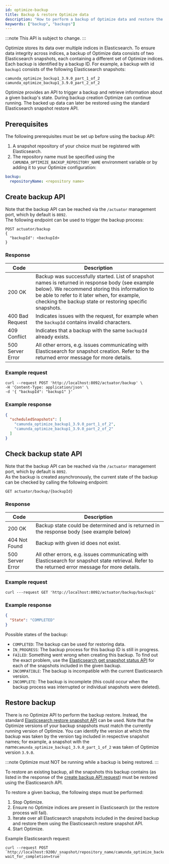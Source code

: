 ```yaml
---
id: optimize-backup
title: Backup & restore Optimize data
description: "How to perform a backup of Optimize data and restore the backup."
keywords: ["backup", "backups"]
---
```


:::note
This API is subject to change.
:::

Optimize stores its data over multiple indices in Elasticsearch. To ensure data integrity across indices, a backup of Optimize data consists of two Elasticsearch snapshots, each containing a different set of Optimize indices. Each backup is identified by a backup ID. For example, a backup with id `backup1` consists of the following Elasticsearch snapshots:

```
camunda_optimize_backup1_3.9.0_part_1_of_2
camunda_optimize_backup1_3.9.0_part_2_of_2
```

Optimize provides an API to trigger a backup and retrieve information about a given backup's state. During backup creation Optimize can continue running. The backed up data can later be restored using the standard Elasticsearch snapshot restore API.

## Prerequisites

The following prerequisites must be set up before using the backup API:

1. A snapshot repository of your choice must be registered with Elasticsearch.
2. The repository name must be specified using the `CAMUNDA_OPTIMIZE_BACKUP_REPOSITORY_NAME` environment variable or by adding it to your Optimize configuration:

```yaml
backup:
  repositoryName: <repository name>
```

## Create backup API

Note that the backup API can be reached via the `/actuator` management port, which by default is `8092`.  
The following endpoint can be used to trigger the backup process:

```
POST actuator/backup
{
  "backupId": <backupId>
}
```

### Response

| Code             | Description                                                                                                                                                                                                                                                   |
| ---------------- | ------------------------------------------------------------------------------------------------------------------------------------------------------------------------------------------------------------------------------------------------------------- |
| 200 OK           | Backup was successfully started. List of snapshot names is returned in response body (see example below). We recommend storing this information to be able to refer to it later when, for example, checking the backup state or restoring specific snapshots. |
| 400 Bad Request  | Indicates issues with the request, for example when the `backupId` contains invalid characters.                                                                                                                                                               |
| 409 Conflict     | Indicates that a backup with the same `backupId` already exists.                                                                                                                                                                                              |
| 500 Server Error | All other errors, e.g. issues communicating with Elasticsearch for snapshot creation. Refer to the returned error message for more details.                                                                                                                   |

### Example request

```
curl --request POST 'http://localhost:8092/actuator/backup' \
-H 'Content-Type: application/json' \
-d '{ "backupId": "backup1" }'
```

### Example response

```json
{
  "scheduledSnapshots": [
    "camunda_optimize_backup1_3.9.0_part_1_of_2",
    "camunda_optimize_backup1_3.9.0_part_2_of_2"
  ]
}
```

## Check backup state API

Note that the backup API can be reached via the `/actuator` management port, which by default is `8092`.  
As the backup is created asynchronously, the current state of the backup can be checked by calling the following endpoint:

```
GET actuator/backup/{backupId}
```

### Response

| Code             | Description                                                                                                                                        |
| ---------------- | -------------------------------------------------------------------------------------------------------------------------------------------------- |
| 200 OK           | Backup state could be determined and is returned in the response body (see example below)                                                          |
| 404 Not Found    | Backup with given id does not exist.                                                                                                               |
| 500 Server Error | All other errors, e.g. issues communicating with Elasticsearch for snapshot state retrieval. Refer to the returned error message for more details. |

### Example request

```
curl ---request GET 'http://localhost:8092/actuator/backup/backup1'
```

### Example response

```json
{
  "State": "COMPLETED"
}
```

Possible states of the backup:

- `COMPLETED`: The backup can be used for restoring data.
- `IN_PROGRESS`: The backup process for this backup ID is still in progress.
- `FAILED`: Something went wrong when creating this backup. To find out the exact problem, use the [Elasticsearch get snapshot status API](https://www.elastic.co/guide/en/elasticsearch/reference/7.17/get-snapshot-status-api.html) for each of the snapshots included in the given backup.
- `INCOMPATIBLE`: The backup is incompatible with the current Elasticsearch version.
- `INCOMPLETE`: The backup is incomplete (this could occur when the backup process was interrupted or individual snapshots were deleted).

## Restore backup

There is no Optimize API to perform the backup restore. Instead, the standard [Elasticsearch restore snapshot API](https://www.elastic.co/guide/en/elasticsearch/reference/7.17/restore-snapshot-api.html) can be used. Note that the Optimize versions of your backup snapshots must match the currently running version of Optimize. You can identify the version at which the backup was taken by the version tag included in respective snapshot names; for example, a snapshot with the name`camunda_optimize_backup1_3.9.0_part_1_of_2` was taken of Optimize version `3.9.0`.

:::note
Optimize must NOT be running while a backup is being restored.
:::

To restore an existing backup, all the snapshots this backup contains (as listed in the response of the [create backup API request](#example-response)) must be restored using the Elasticsearch API.

To restore a given backup, the following steps must be performed:

1. Stop Optimize.
2. Ensure no Optimize indices are present in Elasticsearch (or the restore process will fail).
3. Iterate over all Elasticsearch snapshots included in the desired backup and restore them using the Elasticsearch restore snapshot API.
4. Start Optimize.

Example Elasticsearch request:

```
curl --request POST `http://localhost:9200/_snapshot/repository_name/camunda_optimize_backup1_3.9.0_part_1_of_2/_restore?wait_for_completion=true`
```
